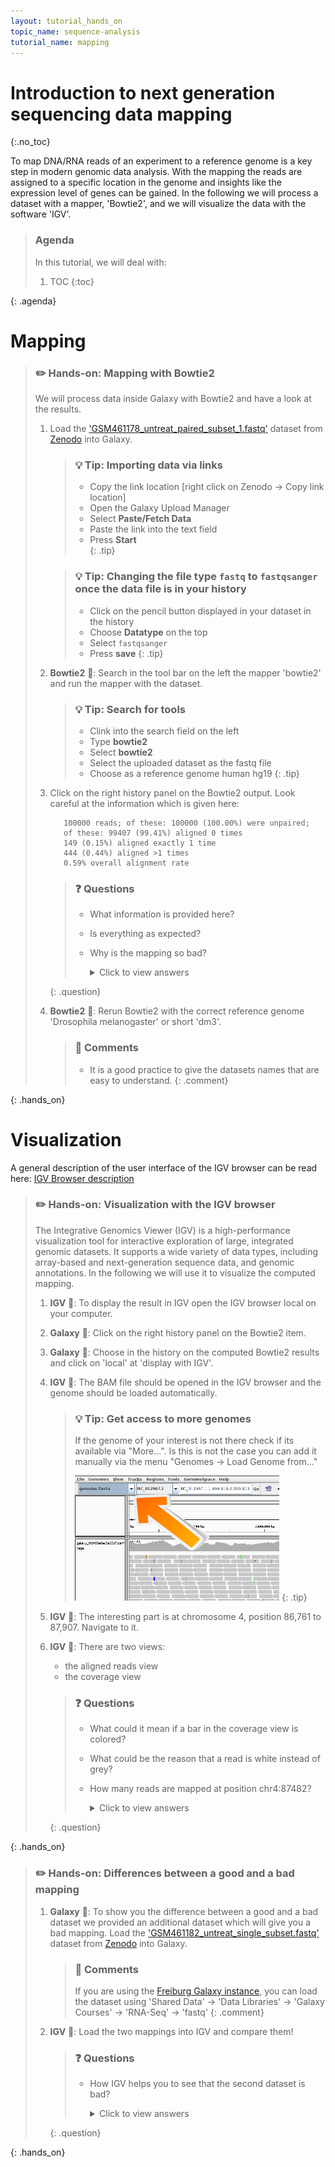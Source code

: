 ```yaml
---
layout: tutorial_hands_on
topic_name: sequence-analysis
tutorial_name: mapping
---
```


# Introduction to next generation sequencing data mapping
{:.no_toc}

To map DNA/RNA reads of an experiment to a reference genome is a key step in modern genomic data analysis. With the mapping the reads are assigned to a specific location in the genome and insights like the expression level of genes can be gained.
In the following we will process a dataset with a mapper, 'Bowtie2', and we will visualize the data with the software 'IGV'.

> ### Agenda
>
> In this tutorial, we will deal with:
>
> 1. TOC
> {:toc}
>
{: .agenda}

# Mapping
> ### :pencil2: Hands-on: Mapping with Bowtie2
>
> We will process data inside Galaxy with Bowtie2 and have a look at the results.
>
> 1. Load the ['GSM461178_untreat_paired_subset_1.fastq'](https://zenodo.org/record/61771/files/GSM461178_untreat_paired_subset_1.fastq) dataset from [Zenodo](https://zenodo.org/record/61771) into Galaxy.
>    
>    > ### :bulb: Tip: Importing data via links
>    >
>    > * Copy the link location [right click on Zenodo -> Copy link location]
>    > * Open the Galaxy Upload Manager
>    > * Select **Paste/Fetch Data**
>    > * Paste the link into the text field
>    > * Press **Start**    
>    {: .tip}
>
>    > ### :bulb: Tip: Changing the file type `fastq` to `fastqsanger` once the data file is in your history
>    >
>    > * Click on the pencil button displayed in your dataset in the history
>    > * Choose **Datatype** on the top
>    > * Select `fastqsanger`
>    > * Press **save**
>    {: .tip}
>
> 2. **Bowtie2** :wrench:: Search in the tool bar on the left the mapper 'bowtie2' and run the mapper with the dataset.
>
>    > ### :bulb: Tip: Search for tools
>    >
>    > * Clink into the search field on the left
>    > * Type **bowtie2**
>    > * Select **bowtie2**
>    > * Select the uploaded dataset as the fastq file
>    > * Choose as a reference genome human hg19
>    {: .tip}
>
> 3. Click on the right history panel on the Bowtie2 output. Look careful at the information which is given here:
>    
>           100000 reads; of these: 100000 (100.00%) were unpaired;
>           of these: 99407 (99.41%) aligned 0 times
>           149 (0.15%) aligned exactly 1 time
>           444 (0.44%) aligned >1 times
>           0.59% overall alignment rate
>
>
>    > ### :question: Questions
>    >
>    > - What information is provided here?
>    > - Is everything as expected?
>    > - Why is the mapping so bad?
>    >
>    >    <details>
>    >    <summary>Click to view answers</summary>
>    >    <ol type="1">
>    >    <li>The information given here is a quantity one. We can see how many sequences are aligned. It does not tell us something about the quality.</li>
>    >    <li>No, only 0.59% of all reads could be mapped.</li>
>    >    <li>We mapped against the wrong reference genome! </li>
>    >    </ol>
>    >    </details>
>    {: .question}
>
>
> 10. **Bowtie2** :wrench:: Rerun Bowtie2 with the correct reference genome 'Drosophila melanogaster' or short 'dm3'.
>
>       > ### :nut_and_bolt: Comments
>       > - It is a good practice to give the datasets names that are easy to understand.
>       {: .comment}
>
{: .hands_on}

# Visualization

A general description of the user interface of the IGV browser can be read here: [IGV Browser description](https://github.com/bebatut/training-material/tree/master/Introduction/tutorials/IGV_Introduction.md)

> ### :pencil2: Hands-on: Visualization with the IGV browser
>
>The Integrative Genomics Viewer (IGV) is a high-performance visualization tool for interactive exploration of large, integrated genomic datasets. It supports a wide variety of data types, including array-based and next-generation sequence data, and genomic annotations. In the following we will use it to visualize the computed mapping.
>
> 1. **IGV** :wrench:: To display the result in IGV open the IGV browser local on your computer.
> 2. **Galaxy** :wrench:: Click on the right history panel on the Bowtie2 item.
> 3. **Galaxy** :wrench:: Choose in the history on the computed Bowtie2 results and click on 'local' at 'display with IGV'.
> 4. **IGV** :wrench:: The BAM file should be opened in the IGV browser and the genome should be loaded automatically.
>
>       > ### :bulb: Tip: Get access to more genomes
>       >
>       >If the genome of your interest is not there check if its
>       >available via "More...". Is this is not the case you can add it manually via the menu
>       >"Genomes -> Load Genome from..."
>       >
>       > ![alt text](../../images/igv_select_genome.png "Select genome")
>       {: .tip}
> 5. **IGV** :wrench:: The interesting part is at chromosome 4, position 86,761 to 87,907. Navigate to it.
> 6. **IGV** :wrench:: There are two views:
>       - the aligned reads view
>       - the coverage view
>
>
>       > ### :question: Questions
>       >
>       > - What could it mean if a bar in the coverage view is colored?
>       > - What could be the reason that a read is white instead of grey?
>       > - How many reads are mapped at position chr4:87482?
>       >
>       >    <details>
>       >    <summary>Click to view answers</summary>
>       >    <ol type="1">
>       >    <li>If a nucleotide differs from the reference sequence in greater than 20% of quality weighted reads, IGV colors the bar in proportion to the read count of each base.</li>
>       >    <li>They have a mapping quality equal to zero. Interpretation of this mapping quality depends on the mapping aligner as some commonly used aligners use this convention to mark a read with multiple alignments. In such a case, the read also maps to another location with equally good placement. It is also possible the read could not be uniquely placed but the other placements do not necessarily give equally good quality hits.</li>
>       >    <li>There are seven reads. Six have the correct 'T', one read a 'G'.</li>
>       >    </ol>
>       >    </details>
>       {: .question}
>
{: .hands_on}

> ### :pencil2: Hands-on: Differences between a good and a bad mapping
>
> 1. **Galaxy** :wrench:: To show you the difference between a good and a bad dataset we provided an additional dataset which will give you a bad mapping. Load the ['GSM461182_untreat_single_subset.fastq'](https://zenodo.org/record/61771/files/GSM461178_untreat_paired_subset_1.fastq) dataset from [Zenodo](https://zenodo.org/record/61771) into Galaxy.
>
>    > ### :nut_and_bolt: Comments
>    > If you are using the [Freiburg Galaxy instance](https://galaxy.uni-freiburg.de), you can load the dataset using 'Shared Data' -> 'Data Libraries' -> 'Galaxy Courses' -> 'RNA-Seq' -> 'fastq'
>    {: .comment}
>
> 2. **IGV** :wrench:: Load the two mappings into IGV and compare them!
>
>       > ### :question: Questions
>       >
>       > - How IGV helps you to see that the second dataset is bad?
>       >
>       >    <details>
>       >    <summary>Click to view answers</summary>
>       >    <ol type="1">
>       >    <li>White/transparent reads indicate bad mapping quality. Second, IGV shows you the nucleotides in color if they are different in the reference genome.</li>
>       >    </ol>
>       >    </details>
>       {: .question}
>
{: .hands_on}
